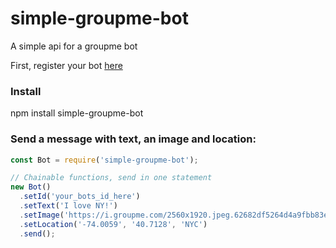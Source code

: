 # simple-groupme-bot
A simple api for a groupme bot

First, register your bot [here](https://dev.groupme.com/bots/new)

### Install

npm install simple-groupme-bot

### Send a message with text, an image and location:
```javascript
const Bot = require('simple-groupme-bot');

// Chainable functions, send in one statement
new Bot()
  .setId('your_bots_id_here')
  .setText('I love NY!')
  .setImage('https://i.groupme.com/2560x1920.jpeg.62682df5264d4a9fbb83eb5bd861b944')
  .setLocation('-74.0059', '40.7128', 'NYC')
  .send();
```
